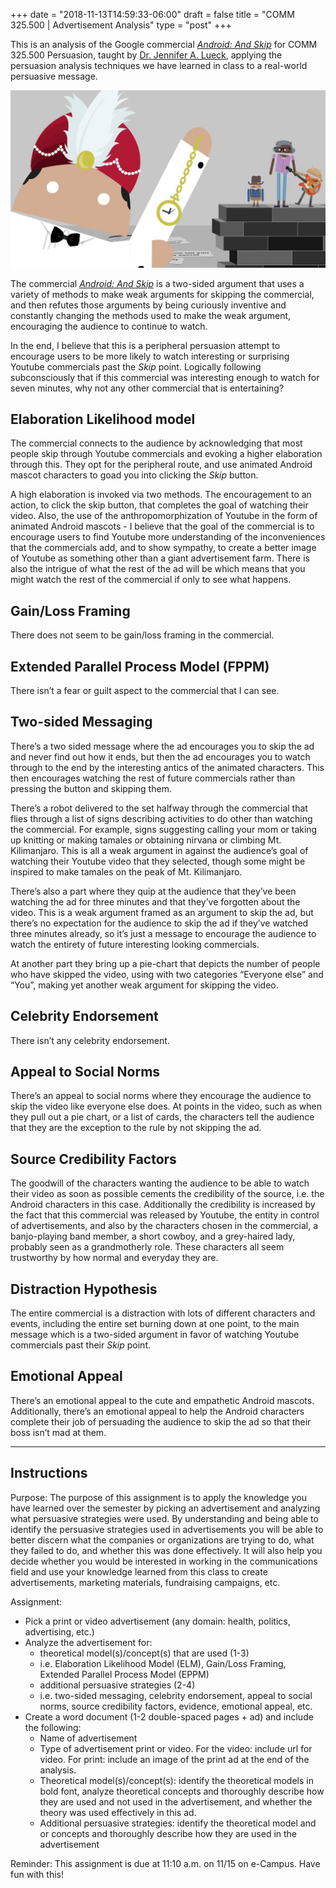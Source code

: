 +++
date = "2018-11-13T14:59:33-06:00"
draft = false
title = "COMM 325.500 | Advertisement Analysis"
type = "post"
+++

This is an analysis of the Google commercial [_Android: And Skip_][1] for COMM
325.500 Persuasion, taught by [Dr. Jennifer A. Lueck](https://comm.tamu.edu/jennifer-lueck/),
applying the persuasion analysis techniques we have learned in class to a
real-world persuasive message.

[![Thumbnail for Android: And Skip][image-1]][3]

The commercial [_Android: And Skip_][4] is a two-sided argument that uses a
variety of methods to make weak arguments for skipping the commercial, and then
refutes those arguments by being curiously inventive and constantly changing the
methods used to make the weak argument, encouraging the audience to continue to
watch.

In the end, I believe that this is a peripheral persuasion attempt to encourage
users to be more likely to watch interesting or surprising Youtube commercials
past the _Skip_ point. Logically following subconsciously that if this
commercial was interesting enough to watch for seven minutes, why not any other
commercial that is entertaining?

## Elaboration Likelihood model

The commercial connects to the audience by acknowledging that most people skip
through Youtube commercials and evoking a higher elaboration through this. They
opt for the peripheral route, and use animated Android mascot characters to goad
you into clicking the _Skip_ button.

A high elaboration is invoked via two methods. The encouragement to an action,
to click the skip button, that completes the goal of watching their video. Also,
the use of the anthropomorphization of Youtube in the form of animated Android
mascots - I believe that the goal of the commercial is to encourage users to
find Youtube more understanding of the inconveniences that the commercials add,
and to show sympathy, to create a better image of Youtube as something other
than a giant advertisement farm. There is also the intrigue of what the rest of
the ad will be which means that you might watch the rest of the commercial if
only to see what happens.

## Gain/Loss Framing

There does not seem to be gain/loss framing in the commercial.

## Extended Parallel Process Model (FPPM)

There isn’t a fear or guilt aspect to the commercial that I can see.

## Two-sided Messaging

There’s a two sided message where the ad encourages you to skip the ad and never
find out how it ends, but then the ad encourages you to watch through to the end
by the interesting antics of the animated characters. This then encourages
watching the rest of future commercials rather than pressing the button and
skipping them.

There’s a robot delivered to the set halfway through the commercial that flies
through a list of signs describing activities to do other than watching the
commercial. For example, signs suggesting calling your mom or taking up knitting
or making tamales or obtaining nirvana or climbing Mt. Kilimanjaro. This is all
a weak argument in against the audience’s goal of watching their Youtube video
that they selected, though some might be inspired to make tamales on the peak of
Mt. Kilimanjaro.

There’s also a part where they quip at the audience that they’ve been watching
the ad for three minutes and that they’ve forgotten about the video. This is a
weak argument framed as an argument to skip the ad, but there’s no expectation
for the audience to skip the ad if they’ve watched three minutes already, so
it’s just a message to encourage the audience to watch the entirety of future
interesting looking commercials.

At another part they bring up a pie-chart that depicts the number of people who
have skipped the video, using with two categories “Everyone else” and “You”,
making yet another weak argument for skipping the video.

## Celebrity Endorsement

There isn’t any celebrity endorsement.

## Appeal to Social Norms

There’s an appeal to social norms where they encourage the audience to skip the
video like everyone else does. At points in the video, such as when they pull
out a pie chart, or a list of cards, the characters tell the audience that they
are the exception to the rule by not skipping the ad.

## Source Credibility Factors

The goodwill of the characters wanting the audience to be able to watch their
video as soon as possible cements the credibility of the source, i.e. the
Android characters in this case. Additionally the credibility is increased by
the fact that this commercial was released by Youtube, the entity in control of
advertisements, and also by the characters chosen in the commercial, a
banjo-playing band member, a short cowboy, and a grey-haired lady, probably seen
as a grandmotherly role. These characters all seem trustworthy by how normal and
everyday they are.

## Distraction Hypothesis

The entire commercial is a distraction with lots of different characters and
events, including the entire set burning down at one point, to the main message
which is a two-sided argument in favor of watching Youtube commercials past
their _Skip_ point.

## Emotional Appeal

There’s an emotional appeal to the cute and empathetic Android mascots.
Additionally, there’s an emotional appeal to help the Android characters
complete their job of persuading the audience to skip the ad so that their boss
isn’t mad at them.

---

## Instructions

Purpose: The purpose of this assignment is to apply the knowledge you have
learned over the semester by picking an advertisement and analyzing what
persuasive strategies were used. By understanding and being able to identify the
persuasive strategies used in advertisements you will be able to better discern
what the companies or organizations are trying to do, what they failed to do,
and whether this was done effectively. It will also help you decide whether you
would be interested in working in the communications field and use your
knowledge learned from this class to create advertisements, marketing materials,
fundraising campaigns, etc.

Assignment:

- Pick a print or video advertisement (any domain: health, politics,
  advertising, etc.)
- Analyze the advertisement for:
  - theoretical model(s)/concept(s) that are used (1-3)
  - i.e. Elaboration Likelihood Model (ELM), Gain/Loss Framing, Extended
    Parallel Process Model (EPPM)
  - additional persuasive strategies (2-4)
  - i.e. two-sided messaging, celebrity endorsement, appeal to social norms,
    source credibility factors, evidence, emotional appeal, etc.
- Create a word document (1-2 double-spaced pages + ad) and include the
  following:
  - Name of advertisement
  - Type of advertisement print or video. For the video: include url for video.
    For print: include an image of the print ad at the end of the analysis.
  - Theoretical model(s)/concept(s): identify the theoretical models in bold
    font, analyze theoretical concepts and thoroughly describe how they are used
    and not used in the advertisement, and whether the theory was used
    effectively in this ad.
  - Additional persuasive strategies: identify the theoretical model and or
    concepts and thoroughly describe how they are used in the advertisement

Reminder: This assignment is due at 11:10 a.m. on 11/15 on e-Campus. Have fun with this!

[1]: https://youtu.be/rDPopoBL698
[3]: https://youtu.be/rDPopoBL698
[4]: https://youtu.be/rDPopoBL698
[image-1]: android-and-skip-thumbnail.jpg
